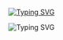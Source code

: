 
<div align="center">
  
[![Typing SVG](https://readme-typing-svg.herokuapp.com/?color=9AA6B2&lines=Hi+There+I’m+SyOoOnee!&font=Redressed&size=40)](https://git.io/typing-svg)

<div align="center">
  <object data="https://readme-typing-svg.herokuapp.com/?color=9AA6B2&lines=Hi+There!&font=Redressed&size=40" type="image/svg+xml" style="max-width: 100%; height: auto;">
    <!-- Fallback content if object fails -->
    <img src="https://readme-typing-svg.herokuapp.com/?color=9AA6B2&lines=Hi+There!&font=Redressed&size=40" alt="Typing SVG" />
  </object>
</div>

</div>

</div> 

<!--
**SyOoOnee/SyOoOnee** is a ✨ _special_ ✨ repository because its `README.md` (this file) appears on your GitHub profile.

Here are some ideas to get you started:

- 🔭 I’m currently working on ...
- 🌱 I’m currently learning ...
- 👯 I’m looking to collaborate on ...
- 🤔 I’m looking for help with ...
- 💬 Ask me about ...
- 📫 How to reach me: ...
- 😄 Pronouns: ...
- ⚡ Fun fact: ...
-->
